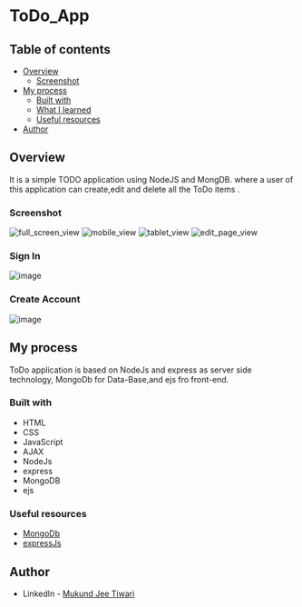 # ToDo_App

## Table of contents

- [Overview](#overview)
  - [Screenshot](#screenshot)
- [My process](#my-process)
  - [Built with](#built-with)
  - [What I learned](#what-i-learned)
  - [Useful resources](#useful-resources)
- [Author](#author)

## Overview

It is a simple TODO application using NodeJS and MongDB. where a user of this application can create,edit and delete all the ToDo items .

### Screenshot
![full_screen_view](https://github.com/tiwariji-mukund/CRUD_App/assets/92503293/72e9b6e2-4885-4d08-872c-21f307153c16)
![mobile_view](https://github.com/tiwariji-mukund/CRUD_App/assets/92503293/8eedc904-3e93-4e1d-93b5-71809031e9e3)
![tablet_view](https://github.com/tiwariji-mukund/CRUD_App/assets/92503293/9e84005c-190c-4c5c-8734-76ee28d72db9)
![edit_page_view](https://github.com/tiwariji-mukund/CRUD_App/assets/92503293/c572fefd-50f7-4de1-8275-9d73cc17df0f)

### Sign In
![image](https://github.com/tiwariji-mukund/CRUD_App/assets/92503293/25f5f0de-aa56-4916-959d-d42b346496e2)

### Create Account
![image](https://github.com/tiwariji-mukund/CRUD_App/assets/92503293/96051e38-5f07-4832-a7e0-d11b318a3fee)

## My process

ToDo application is based on NodeJs and express as server side technology, MongoDb for Data-Base,and ejs fro front-end.

### Built with

- HTML
- CSS
- JavaScript
- AJAX
- NodeJs
- express
- MongoDB
- ejs

### Useful resources

- [MongoDb](https://mongoosejs.com/)
- [expressJs](https://expressjs.com/)

## Author

- LinkedIn - [Mukund Jee Tiwari](https://www.linkedin.com/in/mukund-jee-tiwari/)


